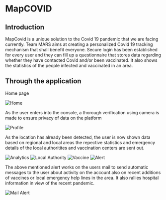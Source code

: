 # MapCOVID

## Introduction

MapCovid is a unique solution to the Covid 19 pandemic that we are facing currently. Team MARS aims at creating a personalized Covid 19 tracking mechanism that shall benefit everyone. Secure login has been established for every user and they can fill up a questionnaire that stores data regarding whether they have contacted Covid and/or been vaccinated. It also shows the statistics of the people infected and vaccinated in an area.

## Through the application

Home page

![Home](images/p1.png)

As the user enters into the console, a thorough verification using camera is made to ensure privacy of data on the platform

![Profile](images/p2.png)

As the location has already been detected, the user is now shown data based on regional and local areas the repective statistics and emergency details of the local authoritites and vaccination centers are sent out.

![Analytics](images/p3.png) ![Local Authority](images/p4.png) ![Vaccine](images/p5.png) ![Alert](images/p6.png)

The above mentioned alert works on the users mail to send automatic messages to the user about activity on the account also on recent additions of vaccines or local emergency help lines in the area. It also rallies hospital information in view of the recent pandemic.

![Mail Alert](images/p7.png)

